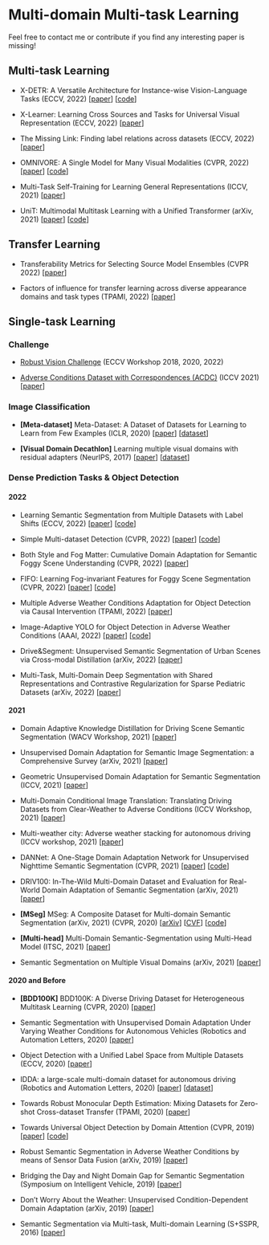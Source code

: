 # Multi-domain Multi-task Learning

Feel free to contact me or contribute if you find any interesting paper is missing!

## Multi-task Learning

* X-DETR: A Versatile Architecture for Instance-wise Vision-Language Tasks (ECCV, 2022) [[paper](https://www.ecva.net/papers/eccv_2022/papers_ECCV/papers/136960288.pdf)] [[code](https://github.com/amazon-research/cross-modal-detr)]

* X-Learner: Learning Cross Sources and Tasks for Universal Visual Representation (ECCV, 2022) [[paper](https://www.ecva.net/papers/eccv_2022/papers_ECCV/papers/136860495.pdf)]

* The Missing Link: Finding label relations across datasets (ECCV, 2022) [[paper](https://arxiv.org/pdf/2206.04453)]

* OMNIVORE: A Single Model for Many Visual Modalities (CVPR, 2022) [[paper](https://arxiv.org/pdf/2201.08377.pdf)] [[code](https://github.com/facebookresearch/omnivore)]

* Multi-Task Self-Training for Learning General Representations (ICCV, 2021) [[paper](https://openaccess.thecvf.com/content/ICCV2021/papers/Ghiasi_Multi-Task_Self-Training_for_Learning_General_Representations_ICCV_2021_paper.pdf)]

* UniT: Multimodal Multitask Learning with a Unified Transformer (arXiv, 2021) [[paper](https://arxiv.org/pdf/2102.10772.pdf)] [[code](https://github.com/facebookresearch/mmf)]

## Transfer Learning

* Transferability Metrics for Selecting Source Model Ensembles (CVPR 2022) [[paper](https://openaccess.thecvf.com/content/CVPR2022/papers/Agostinelli_Transferability_Metrics_for_Selecting_Source_Model_Ensembles_CVPR_2022_paper.pdf)]

* Factors of influence for transfer learning across diverse appearance domains and task types (TPAMI, 2022) [[paper](https://arxiv.org/pdf/2103.13318)]

## Single-task Learning

### Challenge

* [Robust Vision Challenge](http://www.robustvision.net/index.php) (ECCV Workshop 2018, 2020, 2022)

* [Adverse Conditions Dataset with Correspondences (ACDC)](https://acdc.vision.ee.ethz.ch) (ICCV 2021) [[paper](https://acdc.vision.ee.ethz.ch/other/ACDC_the_Adverse_Conditions_Dataset_with_Correspondences_for_semantic_driving_scene_understanding-Sakaridis+Dai+Van_Gool-ICCV_21.pdf)]

### Image Classification

* **[Meta-dataset]** Meta-Dataset: A Dataset of Datasets for Learning to Learn from Few Examples (ICLR, 2020) [[paper](https://openreview.net/pdf?id=rkgAGAVKPr)] [[dataset](https://github.com/google-research/meta-dataset)]

* **[Visual Domain Decathlon]** Learning multiple visual domains with residual adapters (NeurIPS, 2017) [[paper](https://arxiv.org/abs/1705.08045)] [[dataset](https://www.robots.ox.ac.uk/~vgg/decathlon/)]

### Dense Prediction Tasks & Object Detection

#### 2022

* Learning Semantic Segmentation from Multiple Datasets with Label Shifts (ECCV, 2022) [[paper](https://www.ecva.net/papers/eccv_2022/papers_ECCV/papers/136880019.pdf)] [[code](https://www.nec-labs.com/~mas/UniSeg/)]

* Simple Multi-dataset Detection (CVPR, 2022) [[paper](http://www.philkr.net/media/zhou2022simple.pdf)] [[code](https://github.com/xingyizhou/UniDet)]
* Both Style and Fog Matter: Cumulative Domain Adaptation for Semantic Foggy Scene Understanding (CVPR, 2022) [[paper](https://openaccess.thecvf.com/content/CVPR2022/papers/Ma_Both_Style_and_Fog_Matter_Cumulative_Domain_Adaptation_for_Semantic_CVPR_2022_paper.pdf)]

* FIFO: Learning Fog-invariant Features for Foggy Scene Segmentation (CVPR, 2022) [[paper](https://arxiv.org/pdf/2204.01587.pdf)] [[code](https://github.com/sohyun-l/fifo)]

* Multiple Adverse Weather Conditions Adaptation for Object Detection via Causal Intervention (TPAMI, 2022) [[paper](https://ieeexplore.ieee.org/stamp/stamp.jsp?tp=&arnumber=9756301)]

* Image-Adaptive YOLO for Object Detection in Adverse Weather Conditions (AAAI, 2022) [[paper](https://arxiv.org/abs/2112.08088v2)] [[code](https://github.com/wenyyu/Image-Adaptive-YOLO)]

* Drive&Segment: Unsupervised Semantic Segmentation of Urban Scenes via Cross-modal Distillation (arXiv, 2022) [[paper](https://arxiv.org/pdf/2203.11160.pdf)]

* Multi-Task, Multi-Domain Deep Segmentation with Shared Representations and Contrastive Regularization for Sparse Pediatric Datasets (arXiv, 2022) [[paper](https://arxiv.org/pdf/2105.10310.pdf)]

#### 2021

* Domain Adaptive Knowledge Distillation for Driving Scene Semantic Segmentation (WACV Workshop, 2021) [[paper](https://arxiv.org/pdf/2011.08007.pdf)]

* Unsupervised Domain Adaptation for Semantic Image Segmentation: a Comprehensive Survey (arXiv, 2021) [[paper](https://arxiv.org/pdf/2112.03241.pdf)]

* Geometric Unsupervised Domain Adaptation for Semantic Segmentation (ICCV, 2021) [[paper](https://openaccess.thecvf.com/content/ICCV2021/papers/Guizilini_Geometric_Unsupervised_Domain_Adaptation_for_Semantic_Segmentation_ICCV_2021_paper.pdf)]

* Multi-Domain Conditional Image Translation: Translating Driving Datasets from Clear-Weather to Adverse Conditions (ICCV Workshop, 2021) [[paper](https://openaccess.thecvf.com/content/ICCV2021W/ILDAV/papers/Vinod_Multi-Domain_Conditional_Image_Translation_Translating_Driving_Datasets_From_Clear-Weather_to_ICCVW_2021_paper.pdf)]

* Multi-weather city: Adverse weather stacking for autonomous driving (ICCV workshop, 2021) [[paper](https://openaccess.thecvf.com/content/ICCV2021W/AVVision/papers/Musat_Multi-Weather_City_Adverse_Weather_Stacking_for_Autonomous_Driving_ICCVW_2021_paper.pdf)]

* DANNet: A One-Stage Domain Adaptation Network for Unsupervised Nighttime Semantic Segmentation (CVPR, 2021) [[paper](https://openaccess.thecvf.com/content/CVPR2021/papers/Wu_DANNet_A_One-Stage_Domain_Adaptation_Network_for_Unsupervised_Nighttime_Semantic_CVPR_2021_paper.pdf)] [[code](https://github.com/W-zx-Y/DANNet)]

* DRIV100: In-The-Wild Multi-Domain Dataset and Evaluation for Real-World Domain Adaptation of Semantic Segmentation (arXiv, 2021) [[paper](https://arxiv.org/pdf/2102.00150.pdf)]

* **[MSeg]** MSeg: A Composite Dataset for Multi-domain Semantic Segmentation (arXiv, 2021) (CVPR, 2020) [[arXiv](https://arxiv.org/pdf/2112.13762.pdf)] [[CVF](http://vladlen.info/papers/MSeg.pdf)] [[code](https://github.com/mseg-dataset/mseg-api)]

* **[Multi-head]** Multi-Domain Semantic-Segmentation using Multi-Head Model (ITSC, 2021) [[paper](https://ieeexplore.ieee.org/stamp/stamp.jsp?tp=&arnumber=9564940)]

* Semantic Segmentation on Multiple Visual Domains (arXiv, 2021) [[paper](https://arxiv.org/pdf/2107.04326.pdf)]

#### 2020 and Before

* **[BDD100K]** BDD100K: A Diverse Driving Dataset for Heterogeneous Multitask Learning (CVPR, 2020) [[paper](https://arxiv.org/pdf/1805.04687.pdf)]

* Semantic Segmentation with Unsupervised Domain Adaptation Under Varying Weather Conditions for Autonomous Vehicles (Robotics and Automation Letters, 2020) [[paper](https://ieeexplore.ieee.org/stamp/stamp.jsp?tp=&arnumber=9025254)]

* Object Detection with a Unified Label Space from Multiple Datasets (ECCV, 2020) [[paper](https://arxiv.org/pdf/2008.06614.pdf)]

* IDDA: a large-scale multi-domain dataset for autonomous driving (Robotics and Automation Letters, 2020) [[paper](http://ras.papercept.net/images/temp/IROS/files/2790.pdf)] [[dataset](https://zenodo.org/record/4389243#.YmHOgC-B0Us)]

* Towards Robust Monocular Depth Estimation: Mixing Datasets for Zero-shot Cross-dataset Transfer (TPAMI, 2020) [[paper](https://arxiv.org/pdf/1907.01341.pdf)]

* Towards Universal Object Detection by Domain Attention (CVPR, 2019) [[paper](https://arxiv.org/pdf/1904.04402.pdf)] [[code](https://github.com/frank-xwang/towards-universal-object-detection)]

* Robust Semantic Segmentation in Adverse Weather Conditions by means of Sensor Data Fusion (arXiv, 2019) [[paper](https://arxiv.org/pdf/1905.10117.pdf)]

* Bridging the Day and Night Domain Gap for Semantic Segmentation (Symposium on Intelligent Vehicle, 2019) [[paper](http://www.wangkaiwei.org/file/publications/iv2019_eduardo.pdf)]

* Don’t Worry About the Weather: Unsupervised Condition-Dependent Domain Adaptation (arXiv, 2019) [[paper](https://arxiv.org/pdf/1907.11004.pdf)]

* Semantic Segmentation via Multi-task, Multi-domain Learning (S+SSPR, 2016) [[paper](https://hal.archives-ouvertes.fr/hal-01376998/file/Semantic_Segmentation_via_Multi-task_Multi-domain_Learning.pdf)]


